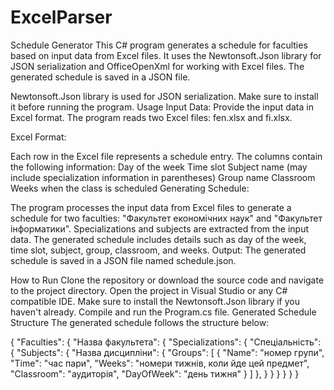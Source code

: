 # ExcelParser

Schedule Generator
This C# program generates a schedule for faculties based on input data from Excel files. It uses the Newtonsoft.Json library for JSON serialization and OfficeOpenXml for working with Excel files. The generated schedule is saved in a JSON file.

Newtonsoft.Json library is used for JSON serialization. Make sure to install it before running the program.
Usage
Input Data: Provide the input data in Excel format. The program reads two Excel files: fen.xlsx and fi.xlsx.

Excel Format:

Each row in the Excel file represents a schedule entry.
The columns contain the following information:
Day of the week
Time slot
Subject name (may include specialization information in parentheses)
Group name
Classroom
Weeks when the class is scheduled
Generating Schedule:

The program processes the input data from Excel files to generate a schedule for two faculties: "Факультет економічних наук" and "Факультет інформатики".
Specializations and subjects are extracted from the input data.
The generated schedule includes details such as day of the week, time slot, subject, group, classroom, and weeks.
Output: The generated schedule is saved in a JSON file named schedule.json.

How to Run
Clone the repository or download the source code and navigate to the project directory.
Open the project in Visual Studio or any C# compatible IDE.
Make sure to install the Newtonsoft.Json library if you haven't already.
Compile and run the Program.cs file.
Generated Schedule Structure
The generated schedule follows the structure below:

{
  "Faculties": {
    "Назва факультета": {
      "Specializations": {
        "Спеціальність": {
          "Subjects": {
            "Назва дисципліни": {
              "Groups": [
                {
                  "Name": "номер групи",
                  "Time": "час пари",
                  "Weeks": "номери тижнів, коли йде цей предмет",
                  "Classroom": "аудиторія",
                  "DayOfWeek": "день тижня"
                }
              ]
            },
          }
        }
      }
    }
  }
}
